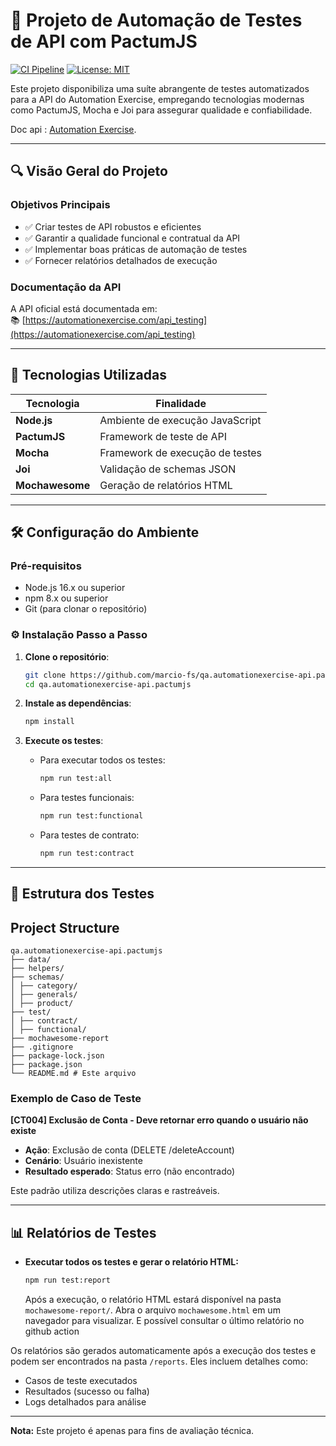 # 🚀 Projeto de Automação de Testes de API com PactumJS 

[![CI Pipeline](https://github.com/pricaimiTech/qa.automationexercise-api.pactumjs/actions/workflows/ci.yml/badge.svg)](https://github.com/pricaimiTech/qa.automationexercise-api.pactumjs/actions/workflows/ci.yml)
[![License: MIT](https://img.shields.io/badge/License-MIT-yellow.svg)]()

Este projeto disponibiliza uma suíte abrangente de testes automatizados para a API do Automation Exercise, empregando tecnologias modernas como PactumJS, Mocha e Joi para assegurar qualidade e confiabilidade.

Doc api : [Automation Exercise](https://automationexercise.com/api_testing).

---

## 🔍 Visão Geral do Projeto

### Objetivos Principais
- ✅ Criar testes de API robustos e eficientes  
- ✅ Garantir a qualidade funcional e contratual da API  
- ✅ Implementar boas práticas de automação de testes  
- ✅ Fornecer relatórios detalhados de execução  

### Documentação da API
A API oficial está documentada em:  
📚 [https://automationexercise.com/api_testing](https://automationexercise.com/api_testing)

---

## 🧰 Tecnologias Utilizadas

| Tecnologia | Finalidade |
|------------|------------|
| **Node.js** | Ambiente de execução JavaScript |
| **PactumJS** | Framework de teste de API |
| **Mocha** | Framework de execução de testes |
| **Joi** | Validação de schemas JSON |
| **Mochawesome** | Geração de relatórios HTML |

---

## 🛠️ Configuração do Ambiente

### Pré-requisitos
- Node.js 16.x ou superior
- npm 8.x ou superior
- Git (para clonar o repositório)

### ⚙️ Instalação Passo a Passo

1. **Clone o repositório**:
   ```bash
   git clone https://github.com/marcio-fs/qa.automationexercise-api.pactumjs.git
   cd qa.automationexercise-api.pactumjs
   ```

2. **Instale as dependências**:
   ```bash
   npm install
   ```

3. **Execute os testes**:
   - Para executar todos os testes:
     ```bash
     npm run test:all
     ```
   - Para testes funcionais:
     ```bash
     npm run test:functional
     ```
   - Para testes de contrato:
     ```bash
     npm run test:contract
     ```

---


## 🧪 Estrutura dos Testes
## Project Structure
```
qa.automationexercise-api.pactumjs
├── data/
├── helpers/   
├── schemas/ 
│ ├── category/ 
│ ├── generals/ 
│ ├── product/ 
├── test/ 
│ ├── contract/ 
│ ├── functional/
├── mochawesome-report
├── .gitignore 
├── package-lock.json 
├── package.json
└── README.md # Este arquivo
```
### Exemplo de Caso de Teste
**[CT004] Exclusão de Conta - Deve retornar erro quando o usuário não existe**

- **Ação**: Exclusão de conta (DELETE /deleteAccount)  
- **Cenário**: Usuário inexistente  
- **Resultado esperado**: Status erro (não encontrado)  

Este padrão utiliza descrições claras e rastreáveis.

---

## 📊 Relatórios de Testes
*   **Executar todos os testes e gerar o relatório HTML:**
    ```bash
    npm run test:report
    ```
    Após a execução, o relatório HTML estará disponível na pasta `mochawesome-report/`. Abra o arquivo `mochawesome.html` em um navegador para visualizar. E possível consultar o último relatório no github action

Os relatórios são gerados automaticamente após a execução dos testes e podem ser encontrados na pasta `/reports`. Eles incluem detalhes como:
- Casos de teste executados
- Resultados (sucesso ou falha)
- Logs detalhados para análise


---

**Nota:** Este projeto é apenas para fins de avaliação técnica.
